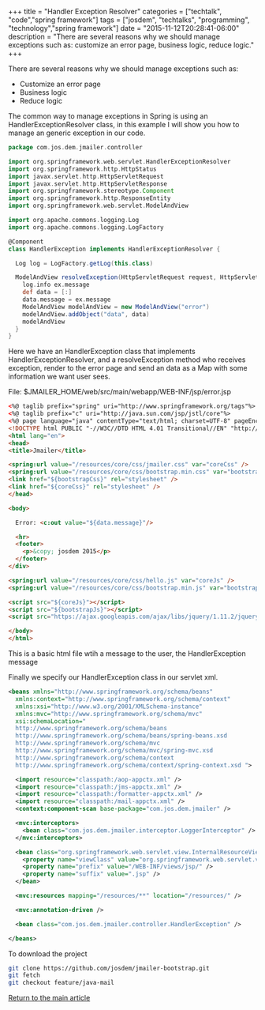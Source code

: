 +++
title = "Handler Exception Resolver"
categories = ["techtalk", "code","spring framework"]
tags = ["josdem", "techtalks", "programming", "technology","spring framework"]
date = "2015-11-12T20:28:41-06:00"
description = "There are several reasons why we should manage exceptions such as: customize an error page, business logic, reduce logic."
+++

There are several reasons why we should manage exceptions such as:

* Customize an error page
* Business logic
* Reduce logic

The common way to manage exceptions in Spring is using an HandlerExceptionResolver class, in this example I will show you how to manage an generic exception in our code.

```groovy
package com.jos.dem.jmailer.controller

import org.springframework.web.servlet.HandlerExceptionResolver
import org.springframework.http.HttpStatus
import javax.servlet.http.HttpServletRequest
import javax.servlet.http.HttpServletResponse
import org.springframework.stereotype.Component
import org.springframework.http.ResponseEntity
import org.springframework.web.servlet.ModelAndView

import org.apache.commons.logging.Log
import org.apache.commons.logging.LogFactory

@Component
class HandlerException implements HandlerExceptionResolver {

  Log log = LogFactory.getLog(this.class)

  ModelAndView resolveException(HttpServletRequest request, HttpServletResponse response, Object handler, Exception ex){
    log.info ex.message
    def data = [:]
    data.message = ex.message
    ModelAndView modelAndView = new ModelAndView("error")
    modelAndView.addObject("data", data)
    modelAndView
  }
}
```

Here we have an HandlerException class that implements HandlerExceptionResolver, and a resolveException method who receives exception, render to the error page and send an data as a Map with some information we want user sees.

File: $JMAILER_HOME/web/src/main/webapp/WEB-INF/jsp/error.jsp

```html
<%@ taglib prefix="spring" uri="http://www.springframework.org/tags"%>
<%@ taglib prefix="c" uri="http://java.sun.com/jsp/jstl/core"%>
<%@ page language="java" contentType="text/html; charset=UTF-8" pageEncoding="UTF-8"%>
<!DOCTYPE html PUBLIC "-//W3C//DTD HTML 4.01 Transitional//EN" "http://www.w3.org/TR/html4/loose.dtd">
<html lang="en">
<head>
<title>Jmailer</title>

<spring:url value="/resources/core/css/jmailer.css" var="coreCss" />
<spring:url value="/resources/core/css/bootstrap.min.css" var="bootstrapCss" />
<link href="${bootstrapCss}" rel="stylesheet" />
<link href="${coreCss}" rel="stylesheet" />
</head>

<body>

  Error: <c:out value="${data.message}"/>

  <hr>
  <footer>
    <p>&copy; josdem 2015</p>
  </footer>
</div>

<spring:url value="/resources/core/css/hello.js" var="coreJs" />
<spring:url value="/resources/core/css/bootstrap.min.js" var="bootstrapJs" />

<script src="${coreJs}"></script>
<script src="${bootstrapJs}"></script>
<script src="https://ajax.googleapis.com/ajax/libs/jquery/1.11.2/jquery.min.js"></script>

</body>
</html>
```

This is a basic html file wtih a message to the user, the HandlerException message

Finally we specify our HandlerException class in our servlet xml.

```xml
<beans xmlns="http://www.springframework.org/schema/beans"
  xmlns:context="http://www.springframework.org/schema/context"
  xmlns:xsi="http://www.w3.org/2001/XMLSchema-instance"
  xmlns:mvc="http://www.springframework.org/schema/mvc"
  xsi:schemaLocation="
  http://www.springframework.org/schema/beans
  http://www.springframework.org/schema/beans/spring-beans.xsd
  http://www.springframework.org/schema/mvc
  http://www.springframework.org/schema/mvc/spring-mvc.xsd
  http://www.springframework.org/schema/context
  http://www.springframework.org/schema/context/spring-context.xsd ">

  <import resource="classpath:/aop-appctx.xml" />
  <import resource="classpath:/jms-appctx.xml" />
  <import resource="classpath:/formatter-appctx.xml" />
  <import resource="classpath:/mail-appctx.xml" />
  <context:component-scan base-package="com.jos.dem.jmailer" />

  <mvc:interceptors>
    <bean class="com.jos.dem.jmailer.interceptor.LoggerInterceptor" />
  </mvc:interceptors>

  <bean class="org.springframework.web.servlet.view.InternalResourceViewResolver">
    <property name="viewClass" value="org.springframework.web.servlet.view.JstlView"/>
    <property name="prefix" value="/WEB-INF/views/jsp/" />
    <property name="suffix" value=".jsp" />
  </bean>

  <mvc:resources mapping="/resources/**" location="/resources/" />

  <mvc:annotation-driven />

  <bean class="com.jos.dem.jmailer.controller.HandlerException" />

</beans>
```

To download the project

```bash
git clone https://github.com/josdem/jmailer-bootstrap.git
git fetch
git checkout feature/java-mail
```

[Return to the main article](/techtalk/spring)

